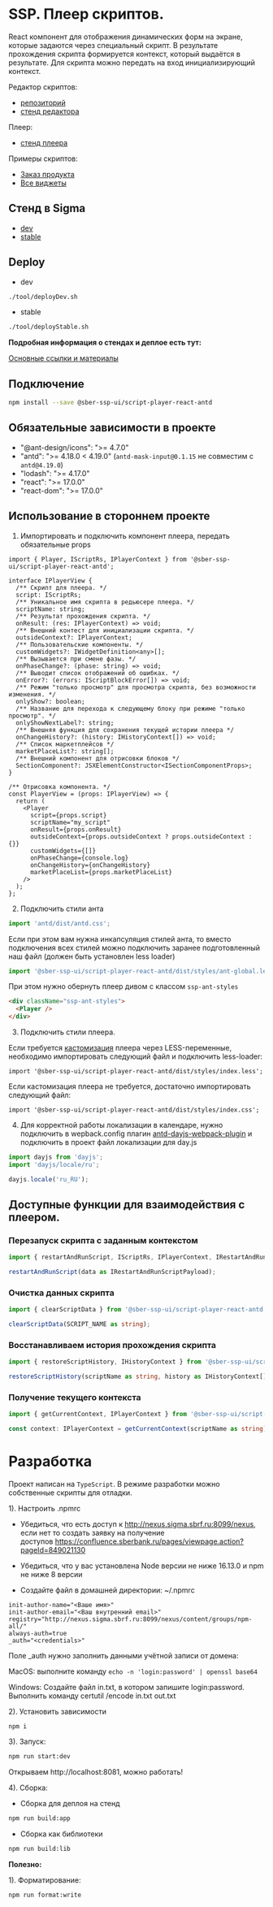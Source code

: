 # SSP. Плеер скриптов.

React компонент для отображения динамических форм на экране, которые задаются через специальный скрипт.
В результате прохождения скрипта формируется контекст, который выдаётся в результате.
Для скрипта можно передать на вход инициализирующий контекст.

Редактор скриптов:
- [репозиторий](https://sbtatlas.sigma.sbrf.ru/stash/projects/SSP/repos/ssp-script-editor-ui/browse)
- [стенд редактора](http://10.53.66.32/ssp-script-editor/)

Плеер:
- [стенд плеера](http://10.53.66.32/ssp-player/)

Примеры скриптов:
- [Заказ продукта](mock/rest/v2/getScript/post_tengri.json)
- [Все виджеты](mock/rest/v2/getScript/post_show_all_widgets.json)

## Стенд в Sigma
- [dev](http://10.53.66.32/ssp-player-dev/)
- [stable](http://10.53.66.32/ssp-player/)

## Deploy
* dev
```bash
./tool/deployDev.sh
```
* stable
```bash
./tool/deployStable.sh
```

**Подробная информация о стендах и деплое есть тут:**

[Основные ссылки и материалы](https://confluence.sberbank.ru/pages/viewpage.action?pageId=7307133675)

## Подключение
```bash
npm install --save @sber-ssp-ui/script-player-react-antd
```

## Обязательные зависимости в проекте
- "@ant-design/icons": ">= 4.7.0"
- "antd": ">= 4.18.0 < 4.19.0" (`antd-mask-input@0.1.15` не совместим c `antd@4.19.0`)
- "lodash": ">= 4.17.0"
- "react": ">= 17.0.0"
- "react-dom": ">= 17.0.0"


## Использование в стороннем проекте

1. Импортировать и подключить компонент плеера, передать обязательные props
```tsx
import { Player, IScriptRs, IPlayerContext } from '@sber-ssp-ui/script-player-react-antd';

interface IPlayerView {
  /** Скрипт для плеера. */
  script: IScriptRs;  
  /** Уникальное имя скрипта в редьюсере плеера. */
  scriptName: string;
  /** Результат прохождения скрипта. */
  onResult: (res: IPlayerContext) => void;
  /** Внешний контест для инициализации скрипта. */
  outsideContext?: IPlayerContext;  
  /** Пользовательские компоненты. */
  customWidgets?: IWidgetDefinition<any>[];
  /** Вызывается при смене фазы. */
  onPhaseChange?: (phase: string) => void;
  /** Выводит список отображений об ошибках. */
  onError?: (errors: IScriptBlockError[]) => void;
  /** Режим "только просмотр" для просмотра скрипта, без возможности изменения. */
  onlyShow?: boolean;
  /** Название для перехода к следующему блоку при режиме "только просмотр". */
  onlyShowNextLabel?: string;
  /** Внешняя функция для сохранения текущей истории плеера */
  onChangeHistory?: (history: IHistoryContext[]) => void;
  /** Cписок маркетплейсов */
  marketPlaceList?: string[];
  /** Внешний компонент для отрисовки блоков */
  SectionComponent?: JSXElementConstructor<ISectionComponentProps>;
}

/** Отрисовка компонента. */
const PlayerView = (props: IPlayerView) => {
  return (
    <Player
      script={props.script}
      scriptName="my_script"
      onResult={props.onResult}
      outsideContext={props.outsideContext ? props.outsideContext : {}}
      customWidgets={[]}
      onPhaseChange={console.log}
      onChangeHistory={onChangeHistory}
      marketPlaceList={props.marketPlaceList}
    />
  );
};
```

2. Подключить стили анта

```ts
import 'antd/dist/antd.css';
```

Если при этом вам нужна инкапсуляция стилей анта, то вместо подключения всех стилей можно подключить заранее подготовленный наш файл (должен быть установлен less loader)
```ts
import '@sber-ssp-ui/script-player-react-antd/dist/styles/ant-global.less'
```

При этом нужно обернуть плеер дивом с классом `ssp-ant-styles`
```html
<div className="ssp-ant-styles">
  <Player />
</div>
```

3. Подключить стили плеера.

Если требуется [кастомизация](https://ant.design/docs/react/customize-theme) плеера через LESS-переменные, необходимо импортировать следующий файл и подключить less-loader:
```tsx
import '@sber-ssp-ui/script-player-react-antd/dist/styles/index.less';
```
Если кастомизация плеера не требуется, достаточно импортировать следующий файл:
```tsx
import '@sber-ssp-ui/script-player-react-antd/dist/styles/index.css';
```

4. Для корректной работы локализации в календаре, нужно подключить в wepback.config плагин [antd-dayjs-webpack-plugin](https://www.npmjs.com/package/antd-dayjs-webpack-plugin) и подключить в проект файл локализации для day.js
```js
import dayjs from 'dayjs';
import 'dayjs/locale/ru';

dayjs.locale('ru_RU');
```

## Доступные функции для взаимодействия с плеером.

### Перезапуск скрипта с заданным контекстом
```ts
import { restartAndRunScript, IScriptRs, IPlayerContext, IRestartAndRunScriptPayload } from '@sber-ssp-ui/script-player-react-antd';

restartAndRunScript(data as IRestartAndRunScriptPayload);
```

### Очистка данных скрипта
```ts
import { clearScriptData } from '@sber-ssp-ui/script-player-react-antd';

clearScriptData(SCRIPT_NAME as string);
```

### Восстанавливаем история прохождения скрипта

```ts
import { restoreScriptHistory, IHistoryContext } from '@sber-ssp-ui/script-player-react-antd';

restoreScriptHistory(scriptName as string, history as IHistoryContext[]);
```

### Получение текущего контекста

```ts
import { getCurrentContext, IPlayerContext } from '@sber-ssp-ui/script-player-react-antd';

const context: IPlayerContext = getCurrentContext(scriptName as string);
```

# Разработка
Проект написан на `TypeScript`.
В режиме разработки можно собственные скрипты для отладки.

1). Настроить .npmrc

- Убедиться, что есть доступ к http://nexus.sigma.sbrf.ru:8099/nexus, если нет то создать заявку на получение доступов https://confluence.sberbank.ru/pages/viewpage.action?pageId=849021130
- Убедиться, что у вас установлена Node версии не ниже 16.13.0 и npm не ниже 8 версии

- Создайте файл в домашней директории: ~/.npmrc

```
init-author-name="<Ваше имя>"
init-author-email="<Ваш внутренний email>"
registry="http://nexus.sigma.sbrf.ru:8099/nexus/content/groups/npm-all/"
always-auth=true
_auth="<credentials>"
```

Поле _auth нужно заполнить данными учётной записи от домена:

MacOS: выполните команду `echo -n 'login:password' | openssl base64`

Windows: Создайте файл in.txt, в котором запишите login:password. Выполнить команду certutil /encode in.txt out.txt

2). Установить зависимости
```
npm i
```

3). Запуск:

```bash
npm run start:dev
```

Открываем http://localhost:8081, можно работать!

4). Сборка:

- Сборка для деплоя на стенд
```bash
npm run build:app
```

- Сборка как библиотеки
```bash
npm run build:lib
```

**Полезно:**

1). Форматирование:
```bash
npm run format:write
```
